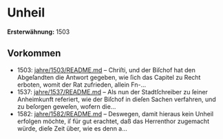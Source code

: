 # Unheil

**Ersterwähnung:** 1503

## Vorkommen
- 1503: [jahre/1503/README.md](../jahre/1503/README.md) – Chriſti, und der Biſchof hat
den Abgeſandten die Antwort gegeben, wie ſich das Capitel
zu Recht erboten, womit der Rat zufrieden, allein Fn-...
- 1537: [jahre/1537/README.md](../jahre/1537/README.md) – Als nun der Stadtſchreiber zu ſeiner Anheimkunft
referiert, wie der Biſchof in dieſen Sachen verfahren, und
zu beſorgen geweſen, wofern die...
- 1582: [jahre/1582/README.md](../jahre/1582/README.md) – Deswegen, damit hieraus kein Unheil
erfolgen möchte, iſ für gut erachtet, daß das Herrenthor
zugemacht würde, dieſe Zeit über, wie es denn a...
